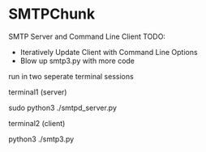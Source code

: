 # SMTPChunk
SMTP Server and Command Line Client 
TODO: 

- Iteratively Update Client with Command Line Options
- Blow up smtp3.py with more code
 
run in two seperate terminal sessions

  terminal1 
  (server)
  
  sudo python3 ./smtpd_server.py

  terminal2 
  (client)
  
  python3 ./smtp3.py
